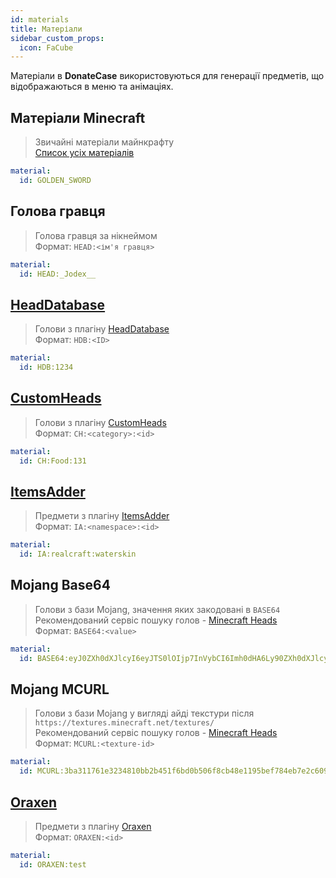 ```yaml
---
id: materials
title: Матеріали
sidebar_custom_props:
  icon: FaCube
---
```


Матеріали в **DonateCase** використовуються для генерації предметів, що відображаються в меню та анімаціях.

## Матеріали Minecraft

> Звичайні матеріали майнкрафту\
> [Список усіх матеріалів](https://hub.spigotmc.org/javadocs/spigot/org/bukkit/Material.html)

```yml
material:
  id: GOLDEN_SWORD
```

## Голова гравця

> Голова гравця за нікнеймом\
> Формат: `HEAD:<ім'я гравця>`

```yml
material:
  id: HEAD:_Jodex__
```

## [HeadDatabase](https://www.spigotmc.org/resources/head-database.14280/)

> Голови з плагіну [HeadDatabase](https://www.spigotmc.org/resources/head-database.14280/)\
> Формат: `HDB:<ID>`

```yml
material:
  id: HDB:1234
```

## [CustomHeads](https://www.spigotmc.org/resources/custom-heads-1-8-1-20.29057/)

> Голови з плагіну [CustomHeads](https://www.spigotmc.org/resources/custom-heads-1-8-1-20.29057/)\
> Формат: `CH:<category>:<id>`

```yml
material:
  id: CH:Food:131
```

## [ItemsAdder](https://www.spigotmc.org/resources/%E2%9C%A8itemsadder%E2%AD%90emotes-mobs-items-armors-hud-gui-emojis-blocks-wings-hats-liquids.73355/)

> Предмети з плагіну [ItemsAdder](https://www.spigotmc.org/resources/%E2%9C%A8itemsadder%E2%AD%90emotes-mobs-items-armors-hud-gui-emojis-blocks-wings-hats-liquids.73355/)\
> Формат: `IA:<namespace>:<id>`

```yml
material:
  id: IA:realcraft:waterskin
```

## Mojang Base64

> Голови з бази Mojang, значення яких закодовані в `BASE64`\
> Рекомендований сервіс пошуку голов - [Minecraft Heads](https://minecraft-heads.com/)\
> Формат: `BASE64:<value>`

```yml
material:
  id: BASE64:eyJ0ZXh0dXJlcyI6eyJTS0lOIjp7InVybCI6Imh0dHA6Ly90ZXh0dXJlcy5taW5lY3JhZnQubmV0L3RleHR1cmUvNDY3YzVlOGMzYTIwOGRhN2Y3ODBiMzQwY2VmMjI2NDJkNTVlMDA0NzJkMzY5M2IzNDg2ZDcxNDVkNDk5NzBiYiJ9fX0=
```

## Mojang MCURL

> Голови з бази Mojang у вигляді айді текстури після `https://textures.minecraft.net/textures/`\
> Рекомендований сервіс пошуку голов - [Minecraft Heads](https://minecraft-heads.com/)\
> Формат: `MCURL:<texture-id>`

```yml
material:
  id: MCURL:3ba311761e3234810bb2b451f6bd0b506f8cb48e1195bef784eb7e2c6095d277
```

## [Oraxen](https://www.spigotmc.org/resources/%E2%98%84%EF%B8%8F-oraxen-custom-items-blocks-emotes-furniture-resourcepack-and-gui-1-18-1-21.72448/)

> Предмети з плагіну [Oraxen](https://www.spigotmc.org/resources/%E2%98%84%EF%B8%8F-oraxen-custom-items-blocks-emotes-furniture-resourcepack-and-gui-1-18-1-21.72448/)\
> Формат: `ORAXEN:<id>`

```yml
material:
  id: ORAXEN:test
```

